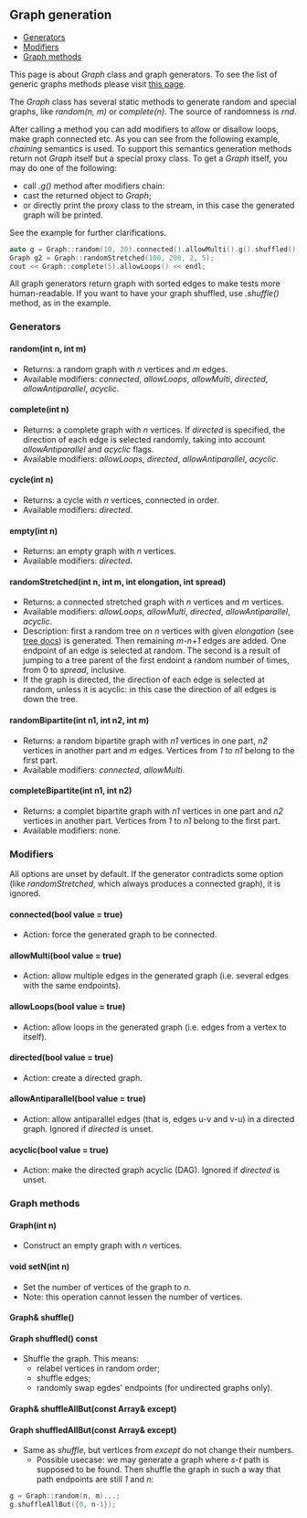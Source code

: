 ## Graph generation

* [Generators](#generators)
* [Modifiers](#modifiers)
* [Graph methods](#graph-methods)

This page is about *Graph* class and graph generators. To see the list of generic graphs methods please visit [this page](/generic_graph.md).

The *Graph* class has several static methods to generate random and special graphs, like *random(n, m)* or *complete(n)*. The source of randomness is *rnd*.

After calling a method you can add modifiers to allow or disallow loops, make graph connected etc. As you can see from the following example, *chaining* semantics is used. To support this semantics generation methods return not *Graph* itself but a special proxy class. To get a *Graph* itself, you may do one of the following:
* call *.g()* method after modifiers chain:
* cast the returned object to *Graph*;
* or directly print the proxy class to the stream, in this case the generated graph will be printed.

See the example for further clarifications.

```cpp
auto g = Graph::random(10, 20).connected().allowMulti().g().shuffled();
Graph g2 = Graph::randomStretched(100, 200, 2, 5);
cout << Graph::complete(5).allowLoops() << endl;
```

All graph generators return graph with sorted edges to make tests more human-readable. If you want to have your graph shuffled, use *.shuffle()* method, as in the example.

### Generators
#### random(int n, int m)
* Returns: a random graph with *n* vertices and *m* edges.
* Available modifiers: *connected*, *allowLoops*, *allowMulti*, *directed*, *allowAntiparallel*, *acyclic*.

#### complete(int n)
* Returns: a complete graph with *n* vertices. If *directed* is specified, the direction of each edge is selected randomly, taking into account *allowAntiparallel* and *acyclic* flags.
* Available modifiers: *allowLoops*, *directed*, *allowAntiparallel*, *acyclic*.

#### cycle(int n)
* Returns: a cycle with *n* vertices, connected in order.
* Available modifiers: *directed*.

#### empty(int n)
* Returns: an empty graph with *n* vertices.
* Available modifiers: *directed*.

#### randomStretched(int n, int m, int elongation, int spread)
* Returns: a connected stretched graph with *n* vertices and *m* vertices.
* Available modifiers: *allowLoops*, *allowMulti*, *directed*, *allowAntiparallel*, *acyclic*.
* Description: first a random tree on *n* vertices with given *elongation* (see [tree docs](/tree.md)) is generated. Then remaining *m*-*n*+*1* edges are added. One endpoint of an edge is selected at random. The second is a result of jumping to a tree parent of the first endoint a random number of times, from 0 to *spread*, inclusive.
* If the graph is directed, the direction of each edge is selected at random, unless it is acyclic: in this case the direction of all edges is down the tree.

#### randomBipartite(int n1, int n2, int m)
* Returns: a random bipartite graph with *n1* vertices in one part, *n2* vertices in another part and *m* edges. Vertices from *1* to *n1* belong to the first part.
* Available modifiers: *connected*, *allowMulti*.

#### completeBipartite(int n1, int n2)
* Returns: a complet bipartite graph with *n1* vertices in one part and *n2* vertices in another part. Vertices from *1* to *n1* belong to the first part.
* Available modifiers: none.

### Modifiers
All options are unset by default. If the generator contradicts some option (like *randomStretched*, which always produces a connected graph), it is ignored.
#### connected(bool value = true)
* Action: force the generated graph to be connected.
#### allowMulti(bool value = true)
* Action: allow multiple edges in the generated graph (i.e. several edges with the same endpoints).
#### allowLoops(bool value = true)
* Action: allow loops in the generated graph (i.e. edges from a vertex to itself).
#### directed(bool value = true)
* Action: create a directed graph.
#### allowAntiparallel(bool value = true)
* Action: allow antiparallel edges (that is, edges u-v and v-u) in a directed graph. Ignored if *directed* is unset.
#### acyclic(bool value = true)
* Action: make the directed graph acyclic (DAG). Ignored if *directed* is unset.

### Graph methods
#### Graph(int n)
* Construct an empty graph with *n* vertices.
#### void setN(int n)
* Set the number of vertices of the graph to *n*.
* Note: this operation cannot lessen the number of vertices.

#### Graph& shuffle()
#### Graph shuffled() const
* Shuffle the graph. This means:
    * relabel vertices in random order;
    * shuffle edges;
    * randomly swap egdes' endpoints (for undirected graphs only).

#### Graph& shuffleAllBut(const Array& except)
#### Graph shuffledAllBut(const Array& except)
* Same as *shuffle*, but vertices from *except* do not change their numbers.
    * Possible usecase: we may generate a graph where *s-t* path is supposed to be found. Then shuffle the graph in such a way that path endpoints are still *1* and *n*:
```cpp
g = Graph::random(n, m)...;
g.shuffleAllBut({0, n-1});
```

